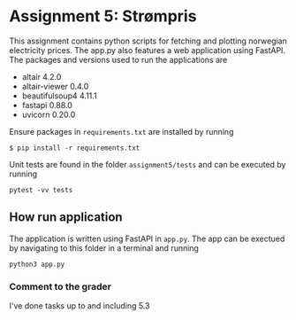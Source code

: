 # Assignment 5: Strømpris

This assignment contains python scripts for fetching and plotting norwegian electricity prices.
The app.py also features a web application using FastAPI. The packages and versions used to run the applications are
 - altair 4.2.0
 - altair-viewer 0.4.0
 - beautifulsoup4 4.11.1
 - fastapi 0.88.0
 - uvicorn 0.20.0

Ensure packages in `requirements.txt` are installed by running
```
$ pip install -r requirements.txt
```
Unit tests are found in the folder `assignment5/tests` and can be executed by running
```
pytest -vv tests
```
## How run application
The application is written using FastAPI in `app.py`. The app can be exectued by navigating to this folder in a terminal
and running 
```
python3 app.py
```


### Comment to the grader
I've done tasks up to and including 5.3